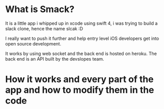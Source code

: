 # What is Smack?

It is a little app i whipped up in xcode using swift 4, i was trying to build a slack clone, hence the name slcak :D

I really want to push it further and help entry level iOS developers get into open source development.

It works by using web socket and the back end is hosted on heroku. The back end is an API built by the devslopes team.

# How it works and every part of the app and how to modify them in the code



